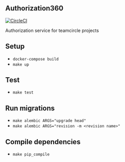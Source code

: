 ## Authorization360

[![CircleCI](https://circleci.com/gh/vsokoltsov/Authorization360-Server.svg?style=svg)](https://circleci.com/gh/vsokoltsov/Authorization360-Server)

Authorization service for teamcircle projects

## Setup

* `docker-compose build`
* `make up`

## Test

* `make test`

## Run migrations

* `make alembic ARGS="upgrade head"`
* `make alembic ARGS="revision -m <revision name>"`

## Compile dependencies

* `make pip_compile`
